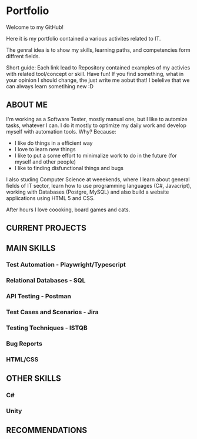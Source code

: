 # Portfolio
Welcome to my GitHub!

Here it is my portfolio contained a various activites related to IT. 

The genral idea is to show my skills, learning paths, and competencies form diffrent fields.

Short guide: Each link lead to Repository contained examples of my activies with related tool/concept or skill. 
Have fun! 
If you find something, what in your opinion I should change, the just write me aobut that! I belelive that we can always learn sometihing new :D


## <a name="about_me">ABOUT ME</a>
I'm working as a Software Tester, mostly manual one, but I like to automize tasks, whatever I can. I do it mostly to optimize my daily work and develop myself with automation tools. 
Why?
Because:
 - I like do things in a efficient way
 - I love to learn new things
 - I like to put a some effort to minimalize work to do in the future (for myself and other people)
 - I like to finding disfunctional things and bugs

I also studing Computer Science at weeekends, where I learn about general fields of IT sector, learn how to use programming languages (C#, Javacript), working with Databases (Postgre, MySQL) and also build a website applications using HTML 5 and CSS.

After hours I love coooking, board games and cats. 
## <a name="current">CURRENT PROJECTS</a>
## <a name="main_skills">MAIN SKILLS</a>
### Test Automation - Playwright/Typescript 
### Relational Databases - SQL
### API Testing - Postman
### Test Cases and Scenarios - Jira
### Testing Techniques - ISTQB
### Bug Reports
### HTML/CSS
## <a name="other">OTHER SKILLS</a>
### C#
### Unity
## <a name="reccomendations">RECOMMENDATIONS</a>
